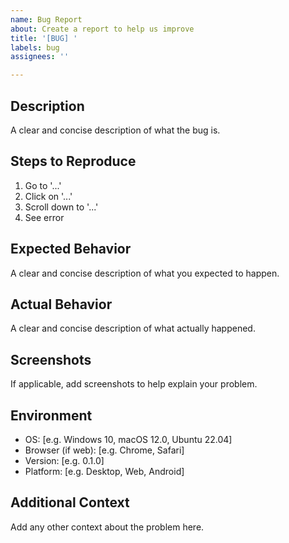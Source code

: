 ```yaml
---
name: Bug Report
about: Create a report to help us improve
title: '[BUG] '
labels: bug
assignees: ''

---
```


## Description
A clear and concise description of what the bug is.

## Steps to Reproduce
1. Go to '...'
2. Click on '...'
3. Scroll down to '...'
4. See error

## Expected Behavior
A clear and concise description of what you expected to happen.

## Actual Behavior
A clear and concise description of what actually happened.

## Screenshots
If applicable, add screenshots to help explain your problem.

## Environment
- OS: [e.g. Windows 10, macOS 12.0, Ubuntu 22.04]
- Browser (if web): [e.g. Chrome, Safari]
- Version: [e.g. 0.1.0]
- Platform: [e.g. Desktop, Web, Android]

## Additional Context
Add any other context about the problem here.
